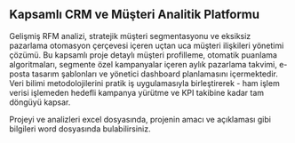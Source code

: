 ## Kapsamlı CRM ve Müşteri Analitik Platformu
Gelişmiş RFM analizi, stratejik müşteri segmentasyonu ve eksiksiz pazarlama otomasyon çerçevesi içeren uçtan uca müşteri ilişkileri yönetimi çözümü. Bu kapsamlı proje detaylı müşteri profilleme, otomatik puanlama algoritmaları, segmente özel kampanyalar içeren aylık pazarlama takvimi, e-posta tasarım şablonları ve yönetici dashboard planlamasını içermektedir. Veri bilimi metodolojilerini pratik iş uygulamasıyla birleştirerek - ham işlem verisi işlemeden hedefli kampanya yürütme ve KPI takibine kadar tam döngüyü kapsar.


Projeyi ve analizleri excel dosyasında, projenin amacı ve açıklaması gibi bilgileri word dosyasında bulabilirsiniz.
